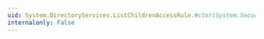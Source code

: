 ```yaml
---
uid: System.DirectoryServices.ListChildrenAccessRule.#ctor(System.Security.Principal.IdentityReference,System.Security.AccessControl.AccessControlType)
internalonly: False
---
```

